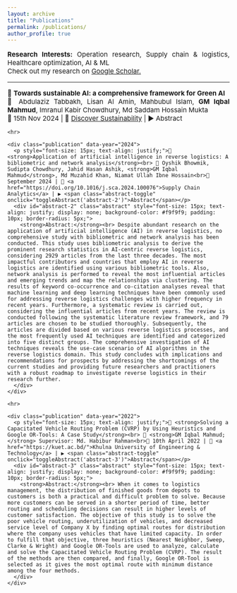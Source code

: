 ```yaml
---
layout: archive
title: "Publications"
permalink: /publications/
author_profile: true
---
```


<div class="main-content">
  <p style="font-size: 15px; text-align: justify;"><strong>Research Interests:</strong> Operation research, Supply chain & logistics, Healthcare optimization, AI & ML <br>
  Check out my research on <a href="https://scholar.google.com/citations?user=3PNQt0EAAAAJ&hl=en">Google Scholar.</a></p>
  <hr>
  <div id="publications">
    <div class="publication" data-year="2024">
      <p style="font-size: 15px; text-align: justify;">📝 <strong>Towards sustainable AI: a comprehensive framework for Green AI</strong><br> 👥 Abdulaziz Tabbakh, Lisan Al Amin, Mahbubul Islam, <strong>GM Iqbal Mahmud</strong>, Imranul Kabir Chowdhury, Md Saddam Hossain Mukta<br>📅 15th Nov 2024 | 🔗 <a href="https://link.springer.com/article/10.1007/s43621-024-00641-4">Discover Sustainability</a> | ▶ <span class="abstract-toggle" onclick="toggleAbstract('abstract-1')">Abstract</span></p>
      <div id="abstract-1" class="abstract" style="font-size: 15px; text-align: justify; display: none; background-color: #f9f9f9; padding: 10px; border-radius: 5px;">
        <strong>Abstract:</strong><br> The rapid advancement of artificial intelligence (AI) has brought significant benefits across various domains, yet it has also led to increased energy consumption and environmental impact. This paper positions Green AI as a crucial direction for future research and development. It proposes a comprehensive framework for understanding, implementing, and advancing sustainable AI practices. We provide an overview of Green AI, highlighting its significance and current state regarding AI’s energy consumption and environmental impact. The paper explores sustainable AI techniques, such as model optimization methods, and the development of efficient algorithms. Additionally, we review energy-efficient hardware alternatives like tensor processing units (TPUs) and field-programmable gate arrays (FPGAs), and discuss strategies for designing and operating energy-efficient data centers. Case studies in natural language processing (NLP) and Computer Vision illustrate successful implementations of Green AI practices. Through these efforts, we aim to balance the performance and resource efficiency of AI technologies, aligning them with global sustainability goals.
      </div>
    </div>

    <hr>

    <div class="publication" data-year="2024">
      <p style="font-size: 15px; text-align: justify;">📝 <strong>Application of artificial intelligence in reverse logistics: A bibliometric and network analysis</strong><br> 👥 Oyshik Bhowmik, Sudipta Chowdhury, Jahid Hasan Ashik, <strong>GM Iqbal Mahmud</strong>, Md Muzahid Khan, Niamat Ullah Ibne Hossain<br>📅 September 2024 | 🔗 <a href="https://doi.org/10.1016/j.sca.2024.100076">Supply Chain Analytics</a> | ▶ <span class="abstract-toggle" onclick="toggleAbstract('abstract-2')">Abstract</span></p>
      <div id="abstract-2" class="abstract" style="font-size: 15px; text-align: justify; display: none; background-color: #f9f9f9; padding: 10px; border-radius: 5px;">
        <strong>Abstract:</strong><br> Despite abundant research on the application of artificial intelligence (AI) in reverse logistics, no comprehensive study with bibliometric and network analysis has been conducted. This study uses bibliometric analysis to derive the prominent research statistics in AI-centric reverse logistics, considering 2929 articles from the last three decades. The most impactful contributors and countries that employ AI in reverse logistics are identified using various bibliometric tools. Also, network analysis is performed to reveal the most influential articles and emerging trends and map the relationships via clustering. The results of keyword co-occurrence and co-citation analyses reveal that machine learning and deep learning techniques have been commonly used for addressing reverse logistics challenges with higher frequency in recent years. Furthermore, a systematic review is carried out, considering the influential articles from recent years. The review is conducted following the systematic literature review framework, and 79 articles are chosen to be studied thoroughly. Subsequently, the articles are divided based on various reverse logistics processes, and the most frequently used AI techniques are identified and categorized into five distinct groups. The comprehensive investigation of AI techniques reveals the use-case scenario of AI algorithms in the reverse logistics domain. This study concludes with implications and recommendations for prospects by addressing the shortcomings of the current studies and providing future researchers and practitioners with a robust roadmap to investigate reverse logistics in their research further.
      </div>
    </div>

    <hr>

    <div class="publication" data-year="2022">
      <p style="font-size: 15px; text-align: justify;">📝 <strong>Solving a Capacitated Vehicle Routing Problem (CVRP) by Using Heuristics and Google OR-Tools: A Case Study</strong><br> 👥 <strong>GM Iqbal Mahmud;</strong> Supervisor: Md. Habibur Rahman<br>📅 10th April 2022 | 🏫 <a href="https://kuet.ac.bd/">Khulna University of Engineering & Technology</a> | ▶ <span class="abstract-toggle" onclick="toggleAbstract('abstract-3')">Abstract</span></p>
      <div id="abstract-3" class="abstract" style="font-size: 15px; text-align: justify; display: none; background-color: #f9f9f9; padding: 10px; border-radius: 5px;">
        <strong>Abstract:</strong><br> When it comes to logistics management, the distribution of finished goods from depots to customers is both a practical and difficult problem to solve. Because more customers can be served in a shorter period of time, better routing and scheduling decisions can result in higher levels of customer satisfaction. The objective of this study is to solve the poor vehicle routing, underutilization of vehicles, and decreased service level of Company X by finding optimal routes for distribution where the company uses vehicles that have limited capacity. In order to fulfill that objective, three heuristics (Nearest Neighbor, Sweep, Clarke & Wright) and Google OR-Tools are used to analyze, calculate and solve the Capacitated Vehicle Routing Problem (CVRP). The result of the methods are then compared, and finally, Google OR-Tool is selected as it gives the most optimal route with minimum distance among the four methods.
      </div>
    </div>
  </div>
</div>

<script>
function toggleAbstract(id) {
  var abstract = document.getElementById(id);
  if (abstract.style.display === "none" || abstract.style.display === "") {
    abstract.style.display = "block";
    abstract.previousElementSibling.querySelector('.abstract-toggle').innerText = "▼ Abstract (Click to Collapse)";
  } else {
    abstract.style.display = "none";
    abstract.previousElementSibling.querySelector('.abstract-toggle').innerText = "▶ Abstract";
  }
}
</script>
